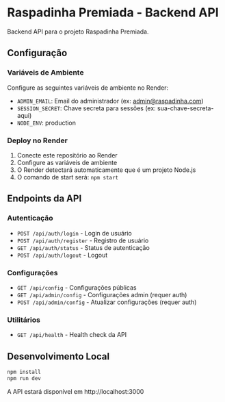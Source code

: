 # Raspadinha Premiada - Backend API

Backend API para o projeto Raspadinha Premiada.

## Configuração

### Variáveis de Ambiente

Configure as seguintes variáveis de ambiente no Render:

- `ADMIN_EMAIL`: Email do administrador (ex: admin@raspadinha.com)
- `SESSION_SECRET`: Chave secreta para sessões (ex: sua-chave-secreta-aqui)
- `NODE_ENV`: production

### Deploy no Render

1. Conecte este repositório ao Render
2. Configure as variáveis de ambiente
3. O Render detectará automaticamente que é um projeto Node.js
4. O comando de start será: `npm start`

## Endpoints da API

### Autenticação
- `POST /api/auth/login` - Login de usuário
- `POST /api/auth/register` - Registro de usuário
- `GET /api/auth/status` - Status de autenticação
- `POST /api/auth/logout` - Logout

### Configurações
- `GET /api/config` - Configurações públicas
- `GET /api/admin/config` - Configurações admin (requer auth)
- `POST /api/admin/config` - Atualizar configurações (requer auth)

### Utilitários
- `GET /api/health` - Health check da API

## Desenvolvimento Local

```bash
npm install
npm run dev
```

A API estará disponível em http://localhost:3000
